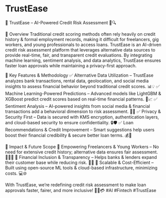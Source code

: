 # TrustEase
🏦 TrustEase – AI-Powered Credit Risk Assessment 🚀🔍

🔹 Overview
Traditional credit scoring methods often rely heavily on credit history & formal employment records, making it difficult for freelancers, gig workers, and young professionals to access loans. TrustEase is an AI-driven credit risk assessment platform that leverages alternative data sources to provide real-time, fair, and transparent credit evaluations. By integrating machine learning, sentiment analysis, and data analytics, TrustEase ensures faster loan approvals while maintaining a privacy-first approach.

🔹 Key Features & Methodology
✅ Alternative Data Utilization – TrustEase analyzes bank transactions, rental data, geolocation, and social media insights to assess financial behavior beyond traditional credit scores. 📊💡
✅ Machine Learning-Powered Predictions – Advanced models like LightGBM & XGBoost predict credit scores based on real-time financial patterns. 🤖📈
✅ Sentiment Analysis – AI-powered insights from social media & financial transactions add a behavioral dimension to risk assessment. 🧠💬
✅ Privacy & Security First – Data is secured with KMS encryption, authentication layers, and cloud-based security to ensure confidentiality. 🔒🛡️
✅ Loan Recommendations & Credit Improvement – Smart suggestions help users boost their financial credibility & secure better loan terms. 💰🚀

🔹 Impact & Future Scope
🔹 Empowering Freelancers & Young Workers – No need for extensive credit history; alternative data ensures fair assessment. 👩‍💻📍
🔹 Financial Inclusion & Transparency – Helps banks & lenders expand their customer base while reducing risk. 🏦📢
🔹 Scalable & Cost-Efficient – Built using open-source ML tools & cloud-based infrastructure, minimizing costs. 💻🌐

With TrustEase, we’re redefining credit risk assessment to make loan approvals faster, fairer, and more inclusive! 🚀💡💳 #AI #Fintech #TrustEase







